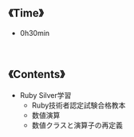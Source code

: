 ## 《Time》
- 0h30min

<br>

## 《Contents》
- Ruby Silver学習
  - Ruby技術者認定試験合格教本
   - 数値演算
   - 数値クラスと演算子の再定義
